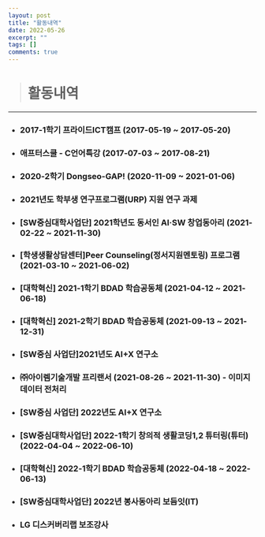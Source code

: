 ```yaml
---
layout: post
title: "활동내역"
date: 2022-05-26
excerpt: ""
tags: []
comments: true
---
```


> # 활동내역
------------------------------------------------------------

- ### 2017-1학기 프라이드ICT캠프 (2017-05-19 ~ 2017-05-20)

- ### 애프터스쿨 - C언어특강 (2017-07-03 ~ 2017-08-21)

- ### 2020-2학기 Dongseo-GAP! (2020-11-09 ~ 2021-01-06)

- ### 2021년도 학부생 연구프로그램(URP) 지원 연구 과제

- ### [SW중심대학사업단] 2021학년도 동서인 AI·SW 창업동아리 (2021-02-22 ~ 2021-11-30)

- ### [학생생활상담센터]Peer Counseling(정서지원멘토링) 프로그램 (2021-03-10 ~ 2021-06-02)

- ### [대학혁신] 2021-1학기 BDAD 학습공동체 (2021-04-12 ~ 2021-06-18)

- ### [대학혁신] 2021-2학기 BDAD 학습공동체 (2021-09-13 ~ 2021-12-31)

- ### [SW중심 사업단]2021년도 AI+X 연구소

- ### ㈜아이렘기술개발 프리랜서 (2021-08-26 ~ 2021-11-30) - 이미지 데이터 전처리

- ### [SW중심 사업단] 2022년도 AI+X 연구소

- ### [SW중심대학사업단] 2022-1학기 창의적 생활코딩1,2 튜터링(튜터) (2022-04-04 ~ 2022-06-10)

- ### [대학혁신] 2022-1학기 BDAD 학습공동체 (2022-04-18 ~ 2022-06-13)

- ### [SW중심대학사업단] 2022년 봉사동아리 보듬잇(IT) 

- ### LG 디스커버리랩 보조강사
